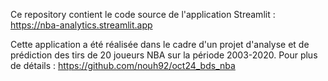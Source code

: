 Ce repository contient le code source de l'application Streamlit : https://nba-analytics.streamlit.app

Cette application a été réalisée dans le cadre d'un projet d'analyse et de prédiction des tirs de 20 joueurs NBA sur la période 2003-2020. Pour plus de détails : https://github.com/nouh92/oct24_bds_nba
